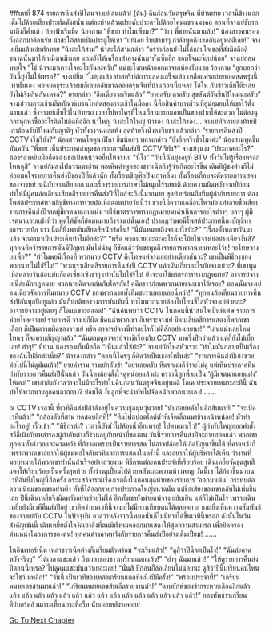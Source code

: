 ##บทที่ 874 รายการคืนส่งปีโดนจางเย่เล่นแล้ว! (ต้น)
คืนก่อนวันตรุษจีน
ที่บ้านยาย
เวลานี้ข้างนอกเต็มไปด้วยเสียงประทัดดังสนั่น แต่ละบ้านล้วนประดับประดาไปด้วยโคมแขวนมงคล
ตอนที่จางเย่ขับรถมาถึงก็ค่ำแล้ว ท้องฟ้าเริ่มมืด
น้องสาม “พี่ชาย ทำไมเพิ่งมา?”
“ว้าว พี่ชายฉันมาแล้ว!” น้องสาวคนรองวิ่งออกมาต้อนรับ
น้าสะใภ้สามเปิดประตูให้เขา “เย่น้อย รีบเข้ามาๆ กำลังพูดถึงเธอกันอยู่พอดีเลย!”
จางเย่ยิ้มแล้วเอ่ยทักทาย “น้าสะใภ้สาม”
น้าสะใภ้สามกล่าว “คราวก่อนยังไม่ได้ขอบใจเธอที่ส่งมือถือดีขนาดนั้นมาให้เหมิงเหมิงเลย แถมยังให้เครื่องสำอางฉันมาทั้งเซ็ตอีก ขอบใจนะจ๊ะเย่น้อย”
จางเย่ถอนหายใจ “โธ่ น้าจะมาเกรงใจอะไรกันละครับ”
แม่ชะโงกหน้าออกมาจากห้องรับแขก ร้องถาม “ลูกบอกว่าวันนี้ยุ่งไม่ใช่เหรอ?”
จางเย่ยิ้ม “ไม่ยุ่งแล้ว ทำสคริปต์การแสดงเสร็จแล้ว เหลือแค่รอถ่ายทอดสดพรุ่งนี้เท่านั้นเอง พอหมดธุระแล้วผมก็เลยกลับมาฉลองตรุษจีนที่บ้านก่อนนี่แหละ โอ้โห กับข้าวเต็มโต๊ะเลย ยังไม่เริ่มกินกันเหรอ?”
ยายกล่าว “อีกเดี๋ยวจะเริ่มแล้ว”
“ยายครับ ตาครับ สุขสันต์วันขึ้นปีใหม่นะครับ” จางเย่วางกระเช้าผลิตภัณฑ์เบรนโกล์ดสองกระเช้าในมือลง นี่คือสินค้าบางส่วนที่อู๋ม่อมอบให้เขาไว้ตั้งนานแล้ว ซึ่งจางเย่เก็บไว้ในท้ายรถ เวลาไปหาใครที่ไหนก็สามารถมอบเป็นของฝากได้สะดวก ไม่ต้องฉุกละหุกหาซื้ออะไรติดไม้ติดมืออีก
น้าใหญ่ น้าสะใภ้ใหญ่ น้ารอง น้าสะใภ้รอง…
จางเย่ทักทายส่งท้ายปีเก่าต้อนรับปีใหม่กับญาติๆ ทั่วทั้งวงจนคอแห้ง สุดท้ายจึงนั่งลงจิบชา แล้วกล่าว “รายการคืนส่งปี CCTV เริ่มรึยัง?”
น้องสาวคนโตดูนาฬิกา ยิ้มน้อยๆ พลางกล่าว “ยังอีกครึ่งชั่วโมงค่ะ”
น้องสามพูดขึ้นทันควัน “พี่ชาย เห็นประกาศล่าสุดของรายการคืนส่งปี CCTV รึยัง?”
จางเย่งุนงง “ประกาศอะไร?”
น้องรองหยิบมือถือของเธอเปิดหน้าจอยื่นให้จางเย่ “นี่ไง”
“วันนี้ฉันยุ่งอยู่ที่ BTV ทั้งวันไม่รู้เรื่องหรอก ไหนดูสิ” จางเย่ก้มลงไปกวาดตาอ่าน พอเห็นคำพูดของชาวเน็ตถึงรู้ว่าเกิดอะไรขึ้น
เดิมทีผู้ชมต่างก็ไม่ค่อยพอใจรายการคืนส่งปีของปีที่แล้วนัก ทั้งเรื่องเชิญศิลปินเกาหลีมา ทั้งเรื่องเกือบจะตัดรายการแสดงของจางหย่วนฉีกับจางเสียออก และเรื่องรายการภาษาไม่สนุกไร้รสชาติ ด้วยความผิดหวังจากปีก่อน ทำให้มีผู้คนล้อเลียนเสียดสีรายการคืนส่งปีที่ใกล้จะถึงนี้มากมาย สุดท้ายร้อนถึงทีมผู้กำกับรายการ ต้องโพสต์ประกาศทางบัญชีทางการเวยป๋อเมื่อตอนบ่ายวันนี้ว่า ช่วงนี้มีความเคลื่อนไหวบ่อนทำลายชื่อเสียงรายการคืนส่งปีจากผู้มีเจตนาแอบแฝง จะใช้มาตรการทางกฎหมายมาดำเนินการอะไรต่างๆ บลาๆ
ผู้มีเจตนาแอบแฝงที่ว่า พูดให้ชัดก็ย่อมหมายถึงจางเย่นั่นเอง!
ปรากฏว่าพอมีโพสต์ประกาศนี้ลงบัญชีทางการเวยป๋อ ชาวเน็ตก็ยิ่งพากันเสียดสีหนักข้อขึ้น!
“นี่มันหมายถึงจางเย่ใช่ป่ะ?”
“เรื่องตั้งหลายวันมาแล้ว จะเอามาเป็นประเด็นทำไมอีกล่ะ?”
“พรืด พวกนายเอะอะอะไรก็จะโบ้ยให้จางเย่อย่างเดียวงั้นสิ? ทุกคนคิดว่ารายการมันมีปัญหา มันไม่น่าดู ก็ชัดแล้วว่าเขาพูดถึงรายการพวกนายแหละโว้ย! จะโทษจางเย่เพื่อ?”
“ทำไมพอมีเรื่องที พวกนาย CCTV ถึงโทษแต่จางเย่อย่างเดียวกันวะ? เขาเป็นพิธีกรของพวกนายไม่ใช่รึไง!”
“พวกเราเสียดสีรายการคืนส่งปี CCTV แล้วมันเกี่ยวอะไรกับจางเย่วะ? ที่เขาพูดเมื่อหลายวันก่อนมันก็แค่เซี่ยงเซิงขำๆ เท่านั้นไม่ใช่รึไง! ยังจะมาใช้มาตรการทางกฎหมาย? อาจารย์จางเย่นี่ล่ะนักกฎหมาย พวกนายคิดจะเล่นกับใครกัน! คดีคราวก่อนพวกนายชนะเขาได้เรอะ? ตอนนั้นจางเย่คนเดียวจัดการทีมทนาย CCTV ของพวกนายทั้งทีมซะราบคาบเลยนี่หว่า!”
“ทุกคนล้อเลียนรายการคืนส่งปีกันทุกปีอยู่แล้ว มันก็ปกติของวงการบันเทิงนี่ ทำไมพวกนายต้องไปโยนขี้ใส่หัวจางเย่ด้วยล่ะ? อาจารย์จางอยู่เฉยๆ ก็โดนแขวะตลอด!”
“ฉันค้นพบว่า CCTV ในตอนนี้น่าสนใจเป็นพิเศษ รายการห่วยโทษจางเย่ รายการดี จางเย่ก็ผิด มีคนด่าพวกเขา ก็เพราะจางเย่ มีคนเสียดสีการแสดงที่พวกเขาเลือก ก็เป็นความผิดของจางเย่ พรืด อาจารย์จางนี่ทำอะไรก็ไม่ดีสักอย่างเลยนะ!”
“เล่นแม่งเลยไหม ไหนๆ ก็จะครบสัญญาแล้ว”
“ฉันตามดูอาจารย์จางมีเรื่องกับ CCTV มาครึ่งปีกว่าแล้ว แต่ก็ยังไม่เบื่อเลย! ฮ่าๆ!”
ที่บ้าน
น้องรองเก็บมือถือ “เห็นแล้วใช่ป่ะ?”
จางเย่ยักไหล่หัวเราะ “ทำไมมันกลายเป็นเรื่องของฉันไปอีกล่ะเนี่ย?”
น้ารองกล่าว “ตอนนี้ใครๆ ก็คิดว่าเป็นเธอทั้งนั้นล่ะ”
“รายการคืนส่งปีเฮงซวย ต่อไปนี้ไม่ดูมันแล้ว!” ยายคำราม
จางเย่กลับขำ “อย่าเลยครับ ทีแรกผมก็ว่าจะไม่ดู แต่เห็นประกาศทีมกำกับรายการคืนส่งปีนั่นแล้ว วันนี้คงต้องตั้งใจดูหน่อยแล้วล่ะ คราวนี้ลูกพี่จะเป็น ‘ผู้มีเจตนาแอบแฝง’ ให้เอง!” เขากำลังกังวลว่าจะไม่มีอะไรทำในคืนก่อนวันตรุษจีนอยู่พอดี โอเค ประจวบเหมาะละทีนี้
ฉันทำให้พวกนายถูกคนถากถาง?
ย่อมได้ งั้นลูกพี่จะนำทัพไปจัดหนักพวกนายเอง!
……


ณ CCTV
เวลานี้ ที่เวทีคืนส่งปีกำลังอยู่ในความชุลมุนวุ่นวาย!
“นับถอยหลังในอีกสิบนาที!”
“จะเปิดเวทีแล้ว!”
“กล้องตัวที่สาม ทดสอบอีกที!”
“ทีมไฟสปอตไลต์ตัวที่เจ็ดเลื่อนมาข้างหน้าหน่อย! มัวทำอะไรอยู่! เร็วเข้า!”
“พิธีกรล่ะ? เวลานี้ยังมัวไปห้องน้ำอีกเหรอ! ไปตามมาเร็ว!”
ผู้กำกับใหญ่ออกคำสั่ง สวีอี้เผิงกับเหล่ารองผู้กำกับต่างก็ง่วนอยู่กับหน้าที่ของตน วันนี้รายการคืนส่งปีจะถ่ายทอดแล้ว พวกเขาทุกคนทั้งกังวลและคาดหวัง ที่กังวลเพราะเป็นรายการสด ไม่อาจปล่อยให้เกิดปัญหาขึ้นได้ ที่คาดหวังก็เพราะพวกเขาอยากให้ผู้ชมพอใจกับเวทีและการแสดงในครั้งนี้ และอยากให้ผู้บริหารได้เห็น ว่างานที่มอบหมายให้พวกเขาทำนั้นสำเร็จอย่างสวยงาม
พิธีกรแต่ละคนประจำที่เรียบร้อย
เฉินเหยี่ยจัดชุดสูทสีแดงให้เรียบร้อยเป็นครั้งสุดท้าย ทั้งร่างดูเปี่ยมไปด้วยพลังและความห้าวหาญ วันนี้เขาได้ก้าวขึ้นมาบนเวทีอันยิ่งใหญ่นี้อีกครั้ง กระแสวิจารณ์เรื่องเรตติ้งในตอนสุดท้ายของรายการ ‘ออกมาเต้น’ กระทบต่อความนิยมของเขาอย่างยิ่ง ทั้งที่ได้ออกรายการประกวดใหญ่ขนาดนั้น แต่ชื่อเสียงของเขากลับไม่เพิ่มขึ้นเลย ปีนี้เฉินเหยี่ยจึงผิดหวังอย่างช่วยไม่ได้ อีกทั้งเขายังพ่ายแพ้จางเย่ยับเยิน แต่ก็ไม่เป็นไร เพราะเฉินเหยี่ยยังมีเวทีคืนส่งปีอยู่ เขาคิดว่าบนเวทีนี้จางเย่ไม่มีทางเทียบตนได้ตลอดกาล และยิ่งเห็นความสัมพันธ์ของจางเย่กับ CCTV ในปัจจุบัน คาดว่าหลังจากนี้หมอนั่นก็ไม่มีทางได้ขึ้นเวทีนี้หรอก ดังนั้นในวันสำคัญเช่นนี้ เฉินเหยี่ยตั้งใจงัดเอาสิ่งที่ตนมีทั้งหมดออกมาแสดงให้สุดความสามารถ เพื่อยึดครองตำแหน่งในวงการของตน!
ทุกคนต่างคาดหวังกับรายการคืนส่งปีอย่างเต็มเปี่ยม!
……


ในอินเทอร์เน็ต
เหล่าชาวเน็ตต่างก็เตรียมตัวพร้อม
“จะเริ่มแล้ว!”
“ดูสิว่าปีนี้จะเป็นไง!”
“ฉันล่ะคาดหวังจริงๆ”
“ได้เวลาแซะแล้ว ถึงเวลาของชาวเกรียนแตกแล้ว!”
“ฮ่าๆ ฉันมาแล้ว!”
“ให้ดูรายการคืนส่งปีตอนนี้เหรอ? ไปดูคนแซะมันกว่าเยอะเลย!
“นั่นสิ ปีก่อนก็ล้อเลียนไม่น้อยนะ ดูสิว่าปีนี้เกรียนคนไหนจะโชว์เมพอีก!”
“วันนี้ เป็นเวทีของเหล่าเกรียนแตกที่หนึ่งปีมีครั้ง!”
“พร้อมประจำที่!”
“เกรียนหมายเลขสามมาแล้ว!”
“เกรียนหมายเลขสิบเอ็ดรายงานตัว!”
“ดาบยักษ์ของข้ากระหายเลือดอีกแล้ว แล้ว แล้ว แล้ว แล้ว แล้ว แล้ว แล้ว แล้ว แล้ว แล้ว แล้ว แล้ว แล้ว แล้ว แล้ว!”
กองทัพชาวเกรียนคีย์บอร์ดล้วนกระเหี้ยนกระหือรือ นับถอยหลังรอคอย!


[Go To Next Chapter]( ./72.md)